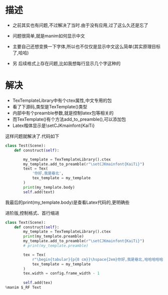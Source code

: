 # 描述
- 之前其实也有问题,不过解决了当时.由于没有应用,过了这么久还是忘了
- 问题很简单,就是manim如何显示中文
- 主要自己还想变换一下字体,所以也不仅仅是显示中文这么简单(其实原理目标了,哈哈)

- 另 后续格式上存在问题,比如我想每行显示几个字这种的

# 解决
- TexTemplateLibrary中有个ctex属性,中文专用的包
- 看了下源码,类型是TexTemplate()类型
- 内部中有个preamble参数,就是控制latex包等相关的
- 而TexTemplate()有个方法add_to_preamble(),可以添加包
- Latex楷体显示是\setCJKmainfont{KaiTi}

这样问题就解决了.代码如下
~~~python
class Test(Scene):
    def construct(self):

        my_template = TexTemplateLibrary().ctex
        my_template.add_to_preamble(r"\setCJKmainfont{KaiTi}")
        text = Tex(
            '你好,我是巷北',
            tex_template = my_template
        )
        print(my_template.body)
        self.add(text)
~~~

我最后的print(my_template.body)是查看Latex代码的,更明确些



进阶版,控制格式、首行缩进
~~~python
class Text(Scene):
    def construct(self):
        my_template = TexTemplateLibrary().ctex
        print(my_template.preamble)
        my_template.add_to_preamble(r"\setCJKmainfont{KaiTi}")
        # print(my_template.preamble)

        tex = Tex(
            r"\begin{tabular}{p{8 cm}}\hspace{2em}你好,我是巷北,哈哈哈哈哈哈哈啊哈哈哈哈哈哈啊哈哈哈哈哈啊哈哈哈\end{tabular}",
            tex_template = my_template
        )
        tex.width = config.frame_width - 1
        
        self.add(tex)
%manim $_RF Text

~~~